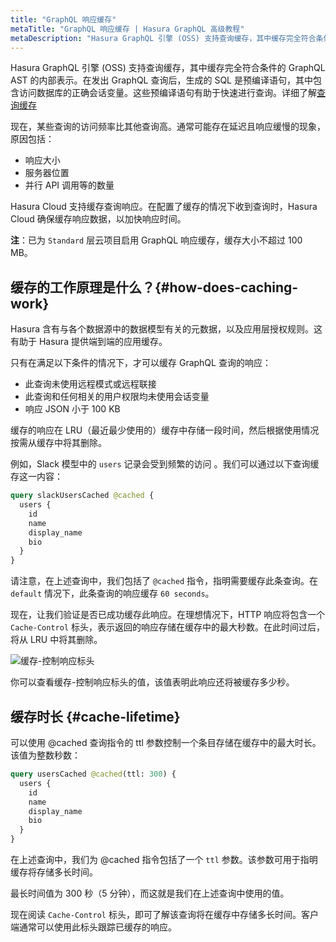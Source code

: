 ```yaml
---
title: "GraphQL 响应缓存"
metaTitle: "GraphQL 响应缓存 | Hasura GraphQL 高级教程"
metaDescription: "Hasura GraphQL 引擎 (OSS) 支持查询缓存，其中缓存完全符合条件的 GraphQL AST 的内部表示。"
---
```


Hasura GraphQL 引擎 (OSS) 支持查询缓存，其中缓存完全符合条件的 GraphQL AST 的内部表示。在发出 GraphQL 查询后，生成的 SQL 是预编译语句，其中包含访问数据库的正确会话变量。这些预编译语句有助于快速进行查询。详细了解[查询缓存](https://hasura.io/docs/latest/graphql/core/databases/postgres/queries/performance/)

现在，某些查询的访问频率比其他查询高。通常可能存在延迟且响应缓慢的现象，原因包括：

- 响应大小
- 服务器位置
- 并行 API 调用等的数量

Hasura Cloud 支持缓存查询响应。在配置了缓存的情况下收到查询时，Hasura Cloud 确保缓存响应数据，以加快响应时间。

**注**：已为 `Standard` 层云项目启用 GraphQL 响应缓存，缓存大小不超过 100 MB。

## 缓存的工作原理是什么？{#how-does-caching-work}

Hasura 含有与各个数据源中的数据模型有关的元数据，以及应用层授权规则。这有助于 Hasura 提供端到端的应用缓存。

只有在满足以下条件的情况下，才可以缓存 GraphQL 查询的响应：

- 此查询未使用远程模式或远程联接
- 此查询和任何相关的用户权限均未使用会话变量
- 响应 JSON 小于 100 KB

缓存的响应在 LRU（最近最少使用的）缓存中存储一段时间，然后根据使用情况按需从缓存中将其删除。

例如，Slack 模型中的 `users` 记录会受到频繁的访问 。我们可以通过以下查询缓存这一内容：

```graphql
query slackUsersCached @cached {
  users {
    id
    name
    display_name
    bio
  }
}
```

请注意，在上述查询中，我们包括了 `@cached` 指令，指明需要缓存此条查询。在 `default` 情况下，此条查询的响应缓存 `60 seconds`。

现在，让我们验证是否已成功缓存此响应。在理想情况下，HTTP 响应将包含一个 `Cache-Control` 标头，表示返回的响应存储在缓存中的最大秒数。在此时间过后，将从 LRU 中将其删除。

![缓存-控制响应标头](https://graphql-engine-cdn.hasura.io/learn-hasura/assets/graphql-hasura-advanced/cache-control.png)

你可以查看缓存-控制响应标头的值，该值表明此响应还将被缓存多少秒。

## 缓存时长 {#cache-lifetime}

可以使用 @cached 查询指令的 ttl 参数控制一个条目存储在缓存中的最大时长。该值为整数秒数：

```graphql
query usersCached @cached(ttl: 300) {
  users {
    id
    name
    display_name
    bio
  }
}
```
在上述查询中，我们为 @cached 指令包括了一个 `ttl` 参数。该参数可用于指明缓存将存储多长时间。

最长时间值为 300 秒（5 分钟），而这就是我们在上述查询中使用的值。

现在阅读 `Cache-Control` 标头，即可了解该查询将在缓存中存储多长时间。客户端通常可以使用此标头跟踪已缓存的响应。
